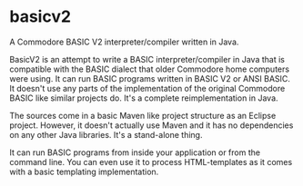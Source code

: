 # basicv2

A Commodore BASIC V2 interpreter/compiler written in Java.

BasicV2 is an attempt to write a BASIC interpreter/compiler in Java that is compatible with the BASIC dialect that older 
Commodore home computers  were using. It can run BASIC programs written in BASIC V2 or ANSI BASIC.
It doesn't use any parts of the implementation of the original Commodore BASIC like similar projects do. 
It's a complete reimplementation in Java.

The sources come in a basic Maven like project structure as an Eclipse project. However, it doesn't actually use Maven and it has no
dependencies on any other Java libraries. It's a stand-alone thing.

It can run BASIC programs from inside your application or from the command line. 
You can even use it to process HTML-templates as it comes with a basic templating implementation.


